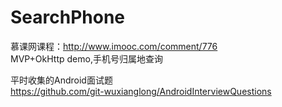 # SearchPhone
慕课网课程：http://www.imooc.com/comment/776  
MVP+OkHttp demo,手机号归属地查询
  
  
平时收集的Android面试题  
https://github.com/git-wuxianglong/AndroidInterviewQuestions
